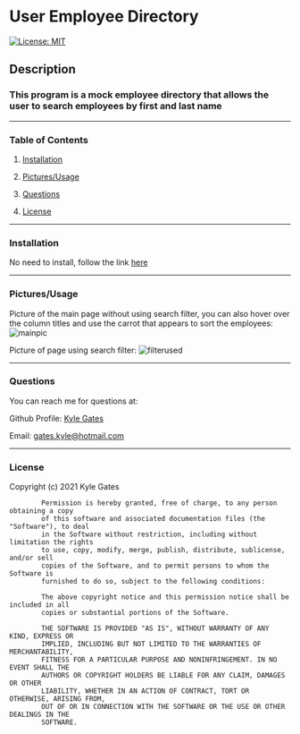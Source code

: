 # User Employee Directory


[![License: MIT](https://img.shields.io/badge/License-MIT-yellow.svg)](https://opensource.org/licenses/MIT)


## Description


### This program is a mock employee directory that allows the user to search employees by first and last name

____________________________________________

### Table of Contents

1. [Installation](#installation)

2. [Pictures/Usage](#pictures/usage)

3. [Questions](#questions)

4. [License](#license)

____________________________________________

### Installation
 
No need to install, follow the link <a href="https://gateskyle.github.io/User-Employee-Directory/">here</a> <br>

____________________________________________
 
### Pictures/Usage

Picture of the main page without using search filter, you can also hover over the column titles and use the carrot that appears to sort the employees:
![mainpic](https://user-images.githubusercontent.com/70537665/113497283-73f08280-94b7-11eb-9c7c-fd56fd2076a1.png)<br>

Picture of page using search filter:
![filterused](https://user-images.githubusercontent.com/70537665/113497287-7b179080-94b7-11eb-92f5-91d996747b17.png)

____________________________________________
 
### Questions

You can reach me for questions at:
 
Github Profile: <a href="https://github.com/gateskyle">Kyle Gates</a>

Email: gates.kyle@hotmail.com
____________________________________________
 
### License
 
Copyright (c) 2021 Kyle Gates
        
            Permission is hereby granted, free of charge, to any person obtaining a copy
            of this software and associated documentation files (the "Software"), to deal
            in the Software without restriction, including without limitation the rights
            to use, copy, modify, merge, publish, distribute, sublicense, and/or sell
            copies of the Software, and to permit persons to whom the Software is
            furnished to do so, subject to the following conditions:
        
            The above copyright notice and this permission notice shall be included in all
            copies or substantial portions of the Software.
        
            THE SOFTWARE IS PROVIDED "AS IS", WITHOUT WARRANTY OF ANY KIND, EXPRESS OR
            IMPLIED, INCLUDING BUT NOT LIMITED TO THE WARRANTIES OF MERCHANTABILITY,
            FITNESS FOR A PARTICULAR PURPOSE AND NONINFRINGEMENT. IN NO EVENT SHALL THE
            AUTHORS OR COPYRIGHT HOLDERS BE LIABLE FOR ANY CLAIM, DAMAGES OR OTHER
            LIABILITY, WHETHER IN AN ACTION OF CONTRACT, TORT OR OTHERWISE, ARISING FROM,
            OUT OF OR IN CONNECTION WITH THE SOFTWARE OR THE USE OR OTHER DEALINGS IN THE
            SOFTWARE.